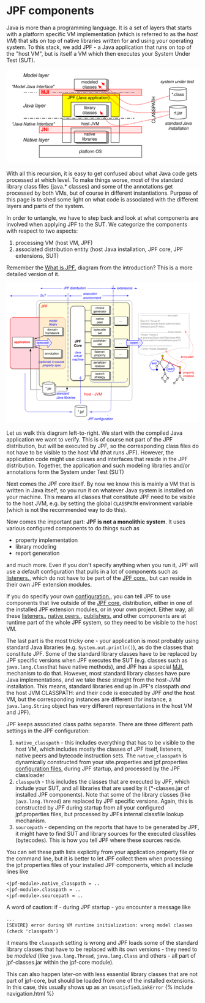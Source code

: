 # JPF components #
Java is more than a programming language. It is a set of layers that starts with a platform specific VM implementation (which is referred to as the *host VM*) that sits on top of native libraries written for and using your operating system. To this stack, we add JPF - a Java application that runs on top of the "host VM", but is itself a VM which then executes your System Under Test (SUT).

![Figure 1: Different layers involved when using JPF.](https://github.com/javapathfinder/jpf-core/blob/master/docs/graphics/jpf-layers.svg)

With all this recursion, it is easy to get confused about what Java code gets processed at which level. To make things worse,  most of the standard library class files (java.* classes) and some of the annotations get processed by both VMs, but of course in different instantiations. Purpose of this page is to shed some light on what code is associated with the different layers and parts of the system.

In order to untangle, we have to step back and look at what components are involved when applying JPF to the SUT. We categorize the components with respect to two aspects:

 1. processing VM (host VM, JPF)
 1. associated distribution entity (host Java installation, JPF core, JPF extensions, SUT)

Remember the [What is JPF.](What-is-JPF) diagram from the introduction? This is a more detailed version of it. 

![Figure 2: JPF infrastructure.](https://github.com/javapathfinder/jpf-core/blob/master/docs/graphics/jpf-intro-new.svg)

Let us walk this diagram left-to-right. We start with the compiled Java application we want to verify. This is of course not part of the JPF distribution, but will be executed by JPF, so the corresponding class files do not have to be visible to the host VM (that runs JPF). However, the application code might use classes and interfaces that reside in the JPF distribution. Together, the application and such modeling libraries and/or annotations form the System under Test (SUT)

Next comes the JPF core itself. By now we know this is mainly a VM that is written in Java itself, so you run it on whatever Java system is installed on your machine. This means all classes that constitute JPF need to be visible to the host JVM, e.g. by setting the global `CLASSPATH` environment variable (which is not the recommended way to do this). 

Now comes the important part: **JPF is not a monolithic system**. It uses various configured components to do things such as

 * property implementation
 * library modeling
 * report generation

and much more. Even if you don't specify anything when you run it, JPF will use a default configuration that pulls in a lot of components such as [listeners.](Listeners), which do not have to be part of the [JPF core.](JPF-core), but can reside in their own JPF extension modules.

If you do specify your own [configuration.](Configuring-JPF), you can tell JPF to use components that live outside of the [JPF core.](JPF-core) distribution, either in one of the installed JPF extension modules, or in your own project. Either way, all these [listeners.](Listeners), [native peers.](Mangling-for-MJI), [publishers.](Reporting-System) and other components are at runtime part of the whole  JPF system, so they need to be visible to the host VM.

The last part is the most tricky one - your application is most probably using standard Java libraries (e.g. `System.out.println()`), as do the classes that constitute JPF. Some of the standard library classes have to be replaced by JPF specific versions when JPF executes the SUT (e.g. classes such as `java.lang.Class`that have native methods), and JPF has a special [MJI.](Mangling-for-MJI) mechanism to do that. However, most standard library classes have pure Java implementations, and we take these straight from the host-JVM installation. This means, standard libraries end up in JPF's classpath *and* the host JVM CLASSPATH: and their code is executed by JPF *and* the host VM, but the corresponding instances are different (for instance, a `java.lang.String` object has very different representations in the host VM and JPF).


JPF keeps associated class paths separate. There are three different path settings in the JPF configuration:

 1. `native_classpath` - this includes everything that has to be visible to the host VM, which includes mostly the classes of JPF itself, listeners, native peers and bytecode instruction sets. The `native_classpath` is dynamically constructed from your site.properties and jpf.properties [configuration files.](Configuring-JPF) during JPF startup, and processed by the JPF classloader
 2. `classpath` - this includes the classes that are executed by JPF, which include your SUT, and all libraries that are used by it (*-classes.jar of installed JPF components). Note that some of the library classes (like `java.lang.Thread`) are replaced by JPF specific versions. Again, this is constructed by JPF during startup from all your configured jpf.properties files, but processed by JPFs internal classfile lookup mechanism.
 3. `sourcepath`  - depending on the reports that have to be generated by JPF, it might have to find SUT and library sources for the executed classfiles (bytecodes). This is how you tell JPF where these sources reside.

You can set these path lists explicitly from your application property file or the command line, but it is better to let JPF collect them when processing the jpf.properties files of your installed JPF components, which all include  lines like

~~~~~~~~ {/bash}
<jpf-module>.native_classpath = ..
<jpf-module>.classpath = ..
<jpf-module>.sourcepath = ..
~~~~~~~~

A word of caution: if - during JPF startup - you encounter a message like

~~~~~~~~ {.bash}
...
[SEVERE} error during VM runtime initialization: wrong model classes (check 'classpath')
~~~~~~~~

it means the `classpath` setting is wrong and JPF loads some of the standard library classes that have to be replaced with its own versions  - they need to be *modeled* (like `java.lang.Thread`, `java.lang.Class` and others - all part of jpf-classes.jar within the jpf-core module).

This can also happen later-on with less essential library classes that are not part of jpf-core, but should be loaded from one of the installed extensions. In this case, this usually shows up as an `UnsatisfiedLinkError`
{% include navigation.html %}
